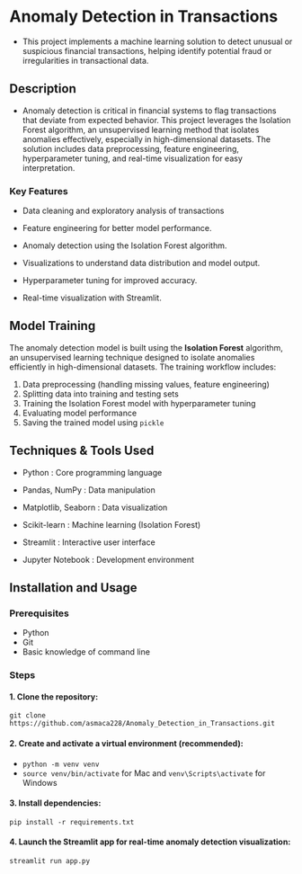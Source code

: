 #  Anomaly Detection in Transactions
- This project implements a machine learning solution to detect unusual or suspicious financial transactions, helping identify potential fraud or irregularities in transactional data.

## Description
- Anomaly detection is critical in financial systems to flag transactions that deviate from expected behavior. This project leverages the Isolation Forest algorithm, an unsupervised learning method that isolates anomalies effectively, especially in high-dimensional datasets. The solution includes data preprocessing, feature engineering, hyperparameter tuning, and real-time visualization for easy interpretation.

### Key Features

- Data cleaning and exploratory analysis of transactions

- Feature engineering for better model performance.

- Anomaly detection using the Isolation Forest algorithm.

- Visualizations to understand data distribution and model output.

- Hyperparameter tuning for improved accuracy.
  
- Real-time visualization with Streamlit.

## Model Training 

The anomaly detection model is built using the **Isolation Forest** algorithm, an unsupervised learning technique designed to isolate anomalies efficiently in high-dimensional datasets. The training workflow includes:

1. Data preprocessing (handling missing values, feature engineering)
2. Splitting data into training and testing sets
3. Training the Isolation Forest model with hyperparameter tuning
4. Evaluating model performance 
5. Saving the trained model using `pickle` 

## Techniques & Tools Used

- Python : Core programming language

- Pandas, NumPy : Data manipulation

- Matplotlib, Seaborn : Data visualization

- Scikit-learn : Machine learning (Isolation Forest)
  
- Streamlit : Interactive user interface

- Jupyter Notebook : Development environment

## Installation and Usage
### Prerequisites
- Python
- Git
- Basic knowledge of command line
### Steps
#### 1. Clone the repository:
`git clone https://github.com/asmaca228/Anomaly_Detection_in_Transactions.git`
#### 2. Create and activate a virtual environment (recommended):
- `python -m venv venv`
- `source venv/bin/activate` for Mac and `venv\Scripts\activate` for Windows
#### 3. Install dependencies:
`pip install -r requirements.txt`
#### 4. Launch the Streamlit app for real-time anomaly detection visualization:
`streamlit run app.py`

